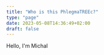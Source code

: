 ```yaml
---
title: "Who is this PhlegmaTREEc?"
type: "page"
date: 2023-05-08T14:36:49+02:00
draft: false
---
```

Hello, I'm Michal
